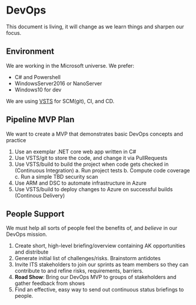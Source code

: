 # DevOps

This document is living, it will change as we learn things and sharpen our focus.

## Environment

We are working in the Microsoft universe.  We prefer:

- C# and Powershell
- WindowsServer2016 or NanoServer
- Windows10 for dev

We are using [VSTS](https://alaskadhssba.visualstudio.com) for SCM(git), CI, and CD.

## Pipeline MVP Plan

We want to create a MVP that demonstrates basic DevOps concepts and practice

1. Use an exemplar .NET core web app written in C#
2. Use VSTS/git to store the code, and change it via PullRequests
3. Use VSTS/build to build the project when code gets checked in (Continuous Integration)
    a. Run project tests
    b. Compute code coverage
    c. Run a simple TBD security scan
4. Use ARM and DSC to automate infrastructure in Azure
5. Use VSTS/build to deploy changes to Azure on successful builds (Continous Delivery)

## People Support

We must help all sorts of people feel the benefits of, and _believe_ in our DevOps mission.

1. Create short, high-level briefing/overview containing AK opportunities and distribute
2. Generate initial list of challenges/risks.  Brainstorm antidotes
3. Invite ITS stakeholders to join our sprints as team members so they can contribute to and refine risks, requirements, barriers.
4. **Road Show**: Bring our DevOps MVP to groups of stakeholders and gather feedback from shows
5. Find an effective, easy way to send out continuous status briefings to people. 
